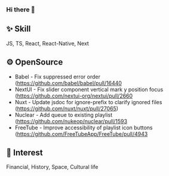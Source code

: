 ### Hi there 👋

<!--
**sossost/sossost** is a ✨ _special_ ✨ repository because its `README.md` (this file) appears on your GitHub profile.

Here are some ideas to get you started:

- 🔭 I’m currently working on ...
- 🌱 I’m currently learning ...
- 👯 I’m looking to collaborate on ...
- 🤔 I’m looking for help with ...
- 💬 Ask me about ...
- 📫 How to reach me: ...
- 😄 Pronouns: ...
- ⚡ Fun fact: ...
-->

## ✨ Skill
JS, TS, React, React-Native, Next

## ⚙️ OpenSource
- Babel - Fix suppressed error order (https://github.com/babel/babel/pull/16440
- NextUI - Fix slider component vertical mark y position focus (https://github.com/nextui-org/nextui/pull/2660
- Nuxt - Update jsdoc for ignore-prefix to clarify ignored files (https://github.com/nuxt/nuxt/pull/27065)
- Nuclear - Add queue to existing playlist (https://github.com/nukeop/nuclear/pull/1593
- FreeTube - Improve accessibility of playlist icon buttons (https://github.com/FreeTubeApp/FreeTube/pull/4943

## 🔭 Interest
Financial, History, Space, Cultural life
